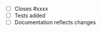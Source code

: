 <!-- Please remove check-list items that aren't relevant to your changes -->

- [ ] Closes #xxxx
- [ ] Tests added
- [ ] Documentation reflects changes
